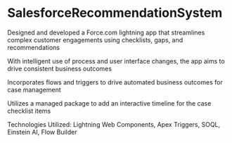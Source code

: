 # SalesforceRecommendationSystem
Designed and developed a Force.com lightning app that streamlines complex customer engagements using checklists, gaps, and recommendations

With intelligent use of process and user interface changes, the app aims to drive consistent business outcomes

Incorporates flows and triggers to drive automated business outcomes for case management

Utilizes a managed package to add an interactive timeline for the case checklist items

Technologies Utilized: Lightning Web Components, Apex Triggers, SOQL, Einstein AI, Flow Builder

